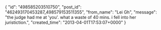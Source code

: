  {
   "id": "498585203510750",
   "post_id": "462493170453287_498579153511355",
   "from_name": "Lei Gh",
   "message": "the judge had me at 'you'.  what a waste of 40 mins.  i fell into her juristiction.",
   "created_time": "2013-04-01T17:53:07+0000"
 }
